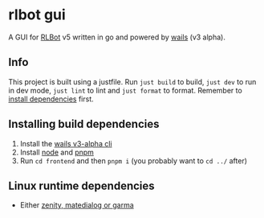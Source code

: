 # rlbot gui

A GUI for [RLBot](https://rlbot.org) v5 written in go and powered by [wails](https://wails.io) (v3 alpha).

## Info

This project is built using a justfile. Run `just build` to build, `just dev` to run in dev mode, `just lint` to lint
and `just format` to format. Remember to [install dependencies](#Installing-build-dependencies) first.

## Installing build dependencies

1. Install the [wails v3-alpha cli](https://v3alpha.wails.io/getting-started/installation/)
2. Install [node](https://nodejs.org/en) and [pnpm](https://pnpm.io/installation)
3. Run `cd frontend` and then `pnpm i` (you probably want to `cd ../` after)

## Linux runtime dependencies

* Either [zenity, matedialog or garma](https://github.com/ncruces/zenity?tab=readme-ov-file#benefits-of-the-go-package)

